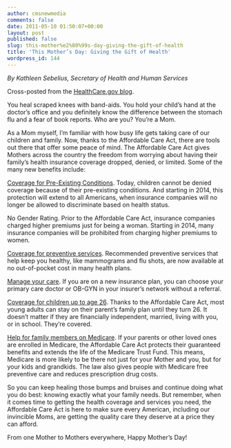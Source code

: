 ```yaml
---
author: cmsnewmedia
comments: false
date: 2011-05-10 01:50:07+00:00
layout: post
published: false
slug: this-mother%e2%80%99s-day-giving-the-gift-of-health
title: 'This Mother’s Day: Giving the Gift of Health'
wordpress_id: 144
---
```


_By Kathleen Sebelius, Secretary of Health and Human Services_

Cross-posted from the [HealthCare.gov blog](http://www.healthcare.gov/news/blog/mothersday.html).

You heal scraped knees with band-aids. You hold your child’s hand at the doctor’s office and you definitely know the difference between the stomach flu and a fear of book reports. Who are you? You’re a Mom.

As a Mom myself, I’m familiar with how busy life gets taking care of our children and family. Now, thanks to the Affordable Care Act, there are tools out there that offer some peace of mind. The Affordable Care Act gives Mothers across the country the freedom from worrying about having their family’s health insurance coverage dropped, denied, or limited. Some of the many new benefits include:

[Coverage for Pre-Existing Conditions](http://www.healthcare.gov/law/provisions/preexisting/index.html). Today, children cannot be denied coverage because of their pre-existing conditions. And starting in 2014, this protection will extend to all Americans, when insurance companies will no longer be allowed to discriminate based on health status.

No Gender Rating. Prior to the Affordable Care Act, insurance companies charged higher premiums just for being a woman. Starting in 2014, many insurance companies will be prohibited from charging higher premiums to women.

[Coverage for preventive services](http://www.healthcare.gov/law/provisions/preventive/index.html). Recommended preventive services that help keep you healthy, like mammograms and flu shots, are now available at no out-of-pocket cost in many health plans.

[Manage your care](http://www.healthcare.gov/law/provisions/choice_access/index.html). If you are on a new insurance plan, you can choose your primary care doctor or OB-GYN in your insurer’s network without a referral.

[Coverage for children up to age 26](http://www.healthcare.gov/law/provisions/youngadult/index.html). Thanks to the Affordable Care Act, most young adults can stay on their parent’s family plan until they turn 26. It doesn’t matter if they are financially independent, married, living with you, or in school. They’re covered.

[Help for family members on Medicare](http://www.healthcare.gov/law/provisions/rebate/index.html). If your parents or other loved ones are enrolled in Medicare, the Affordable Care Act protects their guaranteed benefits and extends the life of the Medicare Trust Fund. This means, Medicare is more likely to be there not just for your Mother and you, but for your kids and grandkids. The law also gives people with Medicare free preventive care and reduces prescription drug costs.

So you can keep healing those bumps and bruises and continue doing what you do best: knowing exactly what your family needs. But remember, when it comes time to getting the health coverage and services you need, the Affordable Care Act is here to make sure every American, including our invincible Moms, are getting the quality care they deserve at a price they can afford.

From one Mother to Mothers everywhere, Happy Mother’s Day!
